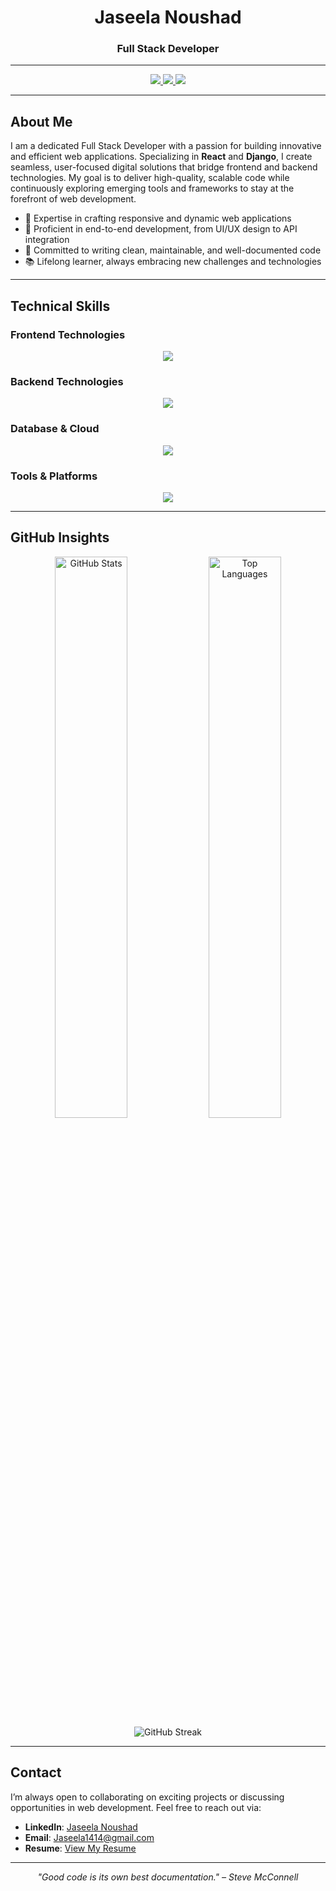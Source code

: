<div align="center">

# Jaseela Noushad
### Full Stack Developer

</div>

---

<div align="center">
  <a href="https://www.linkedin.com/in/jaseela-noushad-161a332b4/" target="_blank">
    <img src="https://img.shields.io/badge/LinkedIn-0077B5?style=flat-square&logo=linkedin&logoColor=white" />
  </a>
  <a href="mailto:Jaseela1414@gmail.com" target="_blank">
    <img src="https://img.shields.io/badge/Email-D14836?style=flat-square&logo=gmail&logoColor=white" />
  </a>
  <a href="https://drive.google.com/file/d/1K26E9HOVCzEeQPmWOPSxc42bJjOmtb6t/view?usp=sharing" target="_blank">
    <img src="https://img.shields.io/badge/Resume-FF5733?style=flat-square&logo=adobe&logoColor=white" />
  </a>
</div>

---

## About Me

I am a dedicated Full Stack Developer with a passion for building innovative and efficient web applications. Specializing in **React** and **Django**, I create seamless, user-focused digital solutions that bridge frontend and backend technologies. My goal is to deliver high-quality, scalable code while continuously exploring emerging tools and frameworks to stay at the forefront of web development.

- 🌟 Expertise in crafting responsive and dynamic web applications
- 🔧 Proficient in end-to-end development, from UI/UX design to API integration
- 🚀 Committed to writing clean, maintainable, and well-documented code
- 📚 Lifelong learner, always embracing new challenges and technologies

---

## Technical Skills

### Frontend Technologies
<p align="center">
  <img src="https://skillicons.dev/icons?i=react,redux,js,ts,html,css,tailwind,figma&theme=light&perline=8" />
</p>

### Backend Technologies
<p align="center">
  <img src="https://skillicons.dev/icons?i=python,django&theme=light&perline=8" />
</p>

### Database & Cloud
<p align="center">
  <img src="https://skillicons.dev/icons?i=mysql,postgres,aws,docker,kubernetes&theme=light&perline=8" />
</p>

### Tools & Platforms
<p align="center">
  <img src="https://skillicons.dev/icons?i=git,github,vscode,linux,bash&theme=light&perline=8" />
</p>

---

## GitHub Insights

<div align="center">
  <img width="48%" src="https://github-readme-stats.vercel.app/api?username=jasln1414&show_icons=true&theme=light&title_color=0077B5&text_color=333333&icon_color=0077B5&border_radius=8" alt="GitHub Stats" />
  <img width="48%" src="https://github-readme-stats.vercel.app/api/top-langs/?username=jasln1414&layout=compact&theme=light&title_color=0077B5&text_color=333333&icon_color=0077B5&border_radius=8" alt="Top Languages" />
</div>

<div align="center">
  <img src="https://github-readme-streak-stats.herokuapp.com/?user=jasln1414&theme=light&hide_border=true&stroke=0077B5&ring=0077B5&fire=FF5733&currStreakLabel=0077B5&background=FFFFFF" alt="GitHub Streak" />
</div>

---

## Contact

I’m always open to collaborating on exciting projects or discussing opportunities in web development. Feel free to reach out via:

- **LinkedIn**: [Jaseela Noushad](https://www.linkedin.com/in/jaseela-noushad-161a332b4/)
- **Email**: [Jaseela1414@gmail.com](mailto:Jaseela1414@gmail.com)
- **Resume**: [View My Resume](https://drive.google.com/file/d/1K26E9HOVCzEeQPmWOPSxc42bJjOmtb6t/view?usp=sharing)

---

<div align="center">
  <i>"Good code is its own best documentation." – Steve McConnell</i>
</div>
